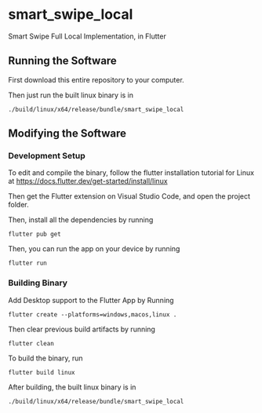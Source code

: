 # smart_swipe_local

Smart Swipe Full Local Implementation, in Flutter

## Running the Software

First download this entire repository to your computer.

Then just run the built linux binary is in
```
./build/linux/x64/release/bundle/smart_swipe_local 
```

## Modifying the Software

### Development Setup

To edit and compile the binary, follow the flutter installation tutorial for Linux at https://docs.flutter.dev/get-started/install/linux

Then get the Flutter extension on Visual Studio Code, and open the project folder.

Then, install all the dependencies by running

```
flutter pub get
```

Then, you can run the app on your device by running

```
flutter run
```

### Building Binary

Add Desktop support to the Flutter App by Running

```
flutter create --platforms=windows,macos,linux .
```

Then clear previous build artifacts by running
```
flutter clean
```

To build the binary, run

```
flutter build linux
```


After building, the built linux binary is in
```
./build/linux/x64/release/bundle/smart_swipe_local 
```


